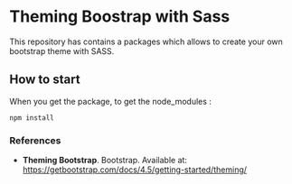 # Theming Boostrap with Sass

This repository has contains a packages which allows to create your own bootstrap theme with SASS.


## How to start

When you get the package, to get the node_modules :
```
npm install

```

### References

- **Theming Bootstrap**. Bootstrap. Available at: https://getbootstrap.com/docs/4.5/getting-started/theming/
